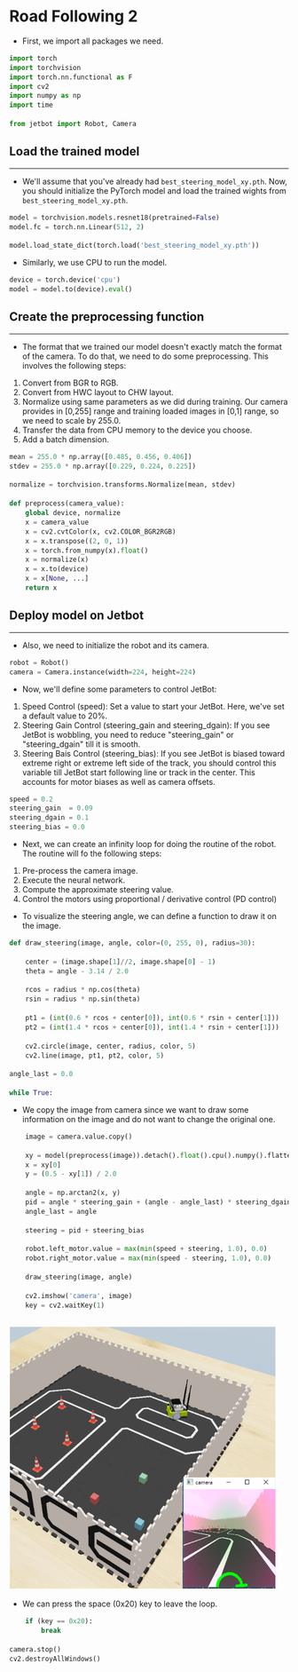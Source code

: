 # **Road Following 2**

* First, we import all packages we need.
                                    
```python
import torch
import torchvision
import torch.nn.functional as F
import cv2
import numpy as np
import time

from jetbot import Robot, Camera
```

## Load the trained model
*** 
* We'll assume that you've already had `best_steering_model_xy.pth`. Now, 
you should initialize the PyTorch model and load the trained wights from 
`best_steering_model_xy.pth`.
                                    
```python
model = torchvision.models.resnet18(pretrained=False)
model.fc = torch.nn.Linear(512, 2)

model.load_state_dict(torch.load('best_steering_model_xy.pth'))

```

* Similarly, we use CPU to run the model.
                                    
```python
device = torch.device('cpu')
model = model.to(device).eval()

```


## Create the preprocessing function
***							
								
* The format that we trained our model doesn't exactly match the format 
of the camera. To do that, we need to do some preprocessing. This involves
the following steps:

1. Convert from BGR to RGB.
2. Convert from HWC layout to CHW layout.
3. Normalize using same parameters as we did during training. Our camera provides in [0,255] range and training loaded images in [0,1] range, so we need to scale by 255.0.
4. Transfer the data from CPU memory to the device you choose.</li>
5. Add a batch dimension.

                       
```python
mean = 255.0 * np.array([0.485, 0.456, 0.406])
stdev = 255.0 * np.array([0.229, 0.224, 0.225])

normalize = torchvision.transforms.Normalize(mean, stdev)

def preprocess(camera_value):
    global device, normalize
    x = camera_value
    x = cv2.cvtColor(x, cv2.COLOR_BGR2RGB)
    x = x.transpose((2, 0, 1))
    x = torch.from_numpy(x).float()
    x = normalize(x)
    x = x.to(device)
    x = x[None, ...]
    return x
```

## Deploy model on Jetbot
***					

* Also, we need to initialize the robot and its camera.
                                    
```python
robot = Robot()
camera = Camera.instance(width=224, height=224)

```

                                    
* Now, we'll define some parameters to control JetBot:

1.  Speed Control (speed): Set a value to start your JetBot. Here,
       we've set a default value to 20%.
2. Steering Gain Control (steering_gain and steering_dgain): If you see 
       JetBot is wobbling, you need to reduce "steering_gain" or "steering_dgain" 
       till it is smooth.
3. Steering Bais Control (steering_bias): If you see JetBot is biased
       toward extreme right or extreme left side of the track, you should
       control this variable till JetBot start following line or track in
       the center. This accounts for motor biases as well as camera offsets.
                                    
```python
speed = 0.2
steering_gain  = 0.09
steering_dgain = 0.1
steering_bias = 0.0

```

* Next, we can create an infinity loop for doing the routine of the robot. The routine will fo the following steps: 

1. Pre-process the camera image.
2. Execute the neural network.
3. Compute the approximate steering value.
4. Control the motors using proportional / derivative control (PD control)

* To visualize the steering angle, we can define a function to draw it on the
image.
                           
```python
def draw_steering(image, angle, color=(0, 255, 0), radius=30):

    center = (image.shape[1]//2, image.shape[0] - 1)
    theta = angle - 3.14 / 2.0

    rcos = radius * np.cos(theta)
    rsin = radius * np.sin(theta)

    pt1 = (int(0.6 * rcos + center[0]), int(0.6 * rsin + center[1]))
    pt2 = (int(1.4 * rcos + center[0]), int(1.4 * rsin + center[1]))

    cv2.circle(image, center, radius, color, 5)
    cv2.line(image, pt1, pt2, color, 5)

angle_last = 0.0

while True:

```

    
* We copy the image from camera since we want to draw some information on the image and do not want to change the original one.

                                    
```python
    image = camera.value.copy()

    xy = model(preprocess(image)).detach().float().cpu().numpy().flatten()
    x = xy[0]
    y = (0.5 - xy[1]) / 2.0

    angle = np.arctan2(x, y)
    pid = angle * steering_gain + (angle - angle_last) * steering_dgain
    angle_last = angle

    steering = pid + steering_bias

    robot.left_motor.value = max(min(speed + steering, 1.0), 0.0)
    robot.right_motor.value = max(min(speed - steering, 1.0), 0.0)

    draw_steering(image, angle)

    cv2.imshow('camera', image)
    key = cv2.waitKey(1)
    
```
<p float="left"><img src="https://github.com/clifflin-isaacspace/Guideline/blob/main/Lesson/06.bmp" width="480" title="Feature_map" /></p>

* We can press the space (0x20) key to leave the loop.
                                    
```python
    if (key == 0x20):
        break

camera.stop()
cv2.destroyAllWindows()
```

